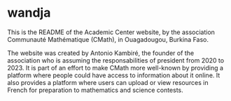 # wandja
This is the README of the Academic Center website, by the association Communauté Mathématique (CMath), in Ouagadougou, Burkina Faso.

The website was created by Antonio Kambiré, the founder of the association who is assuming the responsabilities of president from 2020 to 2023.
It is part of an effort to make CMath more well-known by providing a platform where people could have access to information about it online.
It also provides a platform where users can upload or view resources in French for preparation to mathematics and science contests.
